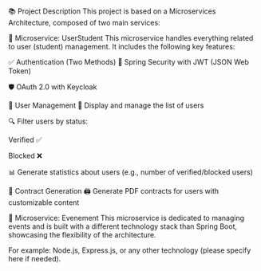 📚 Project Description
This project is based on a Microservices Architecture, composed of two main services:

🔐 Microservice: UserStudent
This microservice handles everything related to user (student) management.
It includes the following key features:

✅ Authentication (Two Methods)
🔐 Spring Security with JWT (JSON Web Token)

🛡️ OAuth 2.0 with Keycloak

👥 User Management
📄 Display and manage the list of users

🔍 Filter users by status:

Verified ✅

Blocked ❌

📊 Generate statistics about users (e.g., number of verified/blocked users)

📑 Contract Generation
🖨️ Generate PDF contracts for users with customizable content

🎉 Microservice: Evenement
This microservice is dedicated to managing events and is built with a different technology stack than Spring Boot, showcasing the flexibility of the architecture.

For example: Node.js, Express.js, or any other technology (please specify here if needed).
